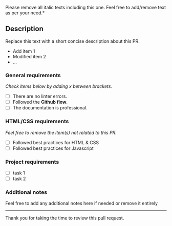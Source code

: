Please remove all italic texts including this one. Feel free to add/remove text as per your need.*

## Description

Replace this text with a short concise description about this PR.

- Add item 1
- Modified item 2
- ...

### General requirements

*Check items below by adding x between brackets.*

- [ ] There are no linter errors.
- [ ] Followed the **Github flow**.
- [ ] The documentation is professional.

### HTML/CSS requirements

*Feel free to remove the item(s) not related to this PR.*

- [ ] Followed best practices for HTML & CSS
- [ ] Followed best practices for Javascript

### Project requirements

- [ ] task 1
- [ ] task 2

### Additional notes

Feel free to add any additional notes here if needed or remove it entirely

---
Thank you for taking the time to review this pull request.
